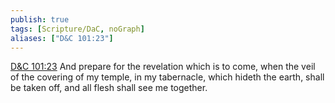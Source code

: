 ```yaml
---
publish: true
tags: [Scripture/DaC, noGraph]
aliases: ["D&C 101:23"]
---
```

[D&C 101:23](https://churchofjesuschrist.org/study/scriptures/dc-testament/dc/101?lang=eng&id=p23#p23) And prepare for the revelation which is to come, when the veil of the covering of my temple, in my tabernacle, which hideth the earth, shall be taken off, and all flesh shall see me together.
